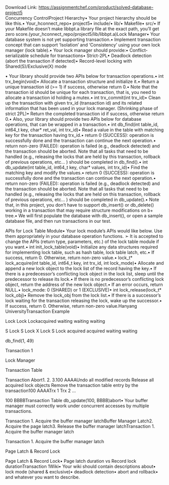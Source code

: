 Download Link: https://assignmentchef.com/product/solved-database-project5
<br>
Concurrency ControlProject Hierarchy• Your project hierarchy should be like this.• Your_hconnect_repo• project5• include/• lib/• Makefile• src/• If your Makefile doesn’t make libbpt.a library file at the exact path, you’ll get zero score.(your_hconnect_repo/project5/lib/libbpt.a)Lock Manager• Your database system is not yet supporting transaction.• Implement transaction concept that can support ‘Isolation’ and ‘Consistency’ using your own lock manager (lock table).• Your lock manager should provide:• Conflict-serializable schedule for transactions• Strict-2PL• Deadlock detection (abort the transaction if detected)• Record-level locking with Shared(S)/Exclusive(X) mode

• Your library should provide two APIs below for transaction operations.• int trx_begin(void)• Allocate a transaction structure and initialize it.• Return a unique transaction id (&gt;= 1) if success, otherwise return 0.• Note that the transaction id should be unique for each transaction, that is, you need to allocate a transaction id holding a mutex.• int trx_commit(int trx_id)• Clean up the transaction with given trx_id (transaction id) and its related information that has been used in your lock manager. (Shrinking phase of strict 2PL)• Return the completed transaction id if success, otherwise return 0.• Also, your library should provide two APIs below for database operations, that can be wrapped in a transaction.• int db_find(int table_id, int64_t key, char* ret_val, int trx_id)• Read a value in the table with matching key for the transaction having trx_id.• return 0 (SUCCESS): operation is successfully done and the transaction can continue the next operation.• return non-zero (FAILED): operation is failed (e.g., deadlock detected) and the transaction should be aborted. Note that all tasks that need to be handled (e.g., releasing the locks that are held by this transaction, rollback of previous operations, etc… ) should be completed in db_find().• int db_update(int table_id, int64_t key, char* values, int trx_id)• Find the matching key and modify the values.• return 0 (SUCCESS): operation is successfully done and the transaction can continue the next operation.• return non-zero (FAILED): operation is failed (e.g., deadlock detected) and the transaction should be aborted. Note that all tasks that need to be handled (e.g., releasing the locks that are held on this transaction, rollback of previous operations, etc… ) should be completed in db_update().• Note that, in this project, you don’t have to support db_insert() or db_delete() working in a transaction that may require structure modifications on b+ tree.• We will first populate the database with db_insert(), or open a sample database file, and then run transactions in our test.

APIs for Lock Table Module• Your lock module’s APIs would like below. Use them appropriately in your database operation functions. ➣ It is accepted to change the APIs (return type, parameters, etc.) of the lock table module if you want.• int init_lock_table(void)• Initialize any data structures required for implementing lock table, such as hash table, lock table latch, etc.• If success, return 0. Otherwise, return non-zero value.• lock_t* lock_acquire(int table_id, int64_t key, int trx_id, int lock_mode)• Allocate and append a new lock object to the lock list of the record having the key.• If there is a predecessor’s conflicting lock object in the lock list, sleep until the predecessor to release its lock.• If there is no predecessor’s conflicting lock object, return the address of the new lock object.• If an error occurs, return NULL.• lock_mode: 0 (SHARED) or 1 (EXCLUSIVE)• int lock_release(lock_t* lock_obj)• Remove the lock_obj from the lock list.• If there is a successor’s lock waiting for the transaction releasing the lock, wake up the successor.• If success, return 0. Otherwise, return non-zero value.Hanyang UniversityTransaction Example

Lock Lock Lockacquired waiting waiting waiting

S Lock S Lock X Lock S Lock acquired acquired waiting waiting

db_find(1, 49)

Transaction 1

Lock Manager

Transaction Table

Transaction Abort1. 2. 3.100 AAAAUndo all modified records Release all acquired lock objects Remove the transaction table entry by the transaction100 AAAATrx 1 Trx 2 …

100 BBBBTransaction Table db_update(100, BBBB)abort• Your buffer manager must correctly work under concurrent accesses by multiple transactions.

Transaction 1. Acquire the buffer manager latchBuffer Manager Latch2. Acquire the page latch3. Release the buffer manager latchTransaction 1. Acquire the buffer manager latch

Transaction 1. Acquire the buffer manager latch

Page Latch &amp; Record Lock

Page Latch &amp; Record Lock• Page latch duration vs Record lock durationTransaction 1Wiki• Your wiki should contain descriptions about• lock mode (shared &amp; exclusive)• deadlock detection• abort and rollback• and whatever you want to describe.
